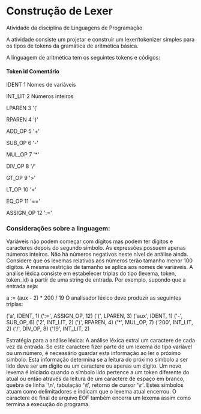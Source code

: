 # Construção de Lexer
Atividade da disciplina de Linguagens de Programação

A atividade consiste um projetar e construir um lexer/tokenizer simples para os tipos de tokens da gramática de aritmética básica. 

A linguagem de aritmética tem os seguintes tokens e códigos:

#### Token	  id	  Comentário
IDENT     	1	  Nomes de variáveis

INT_LIT    	2	  Números inteiros

LPAREN	    3  	'('

RPAREN	    4  	')'

ADD_OP    	5  	'+'

SUB_OP	    6   '-'

MUL_OP	    7  	'*'

DIV_OP	    8	  '/'

GT_OP	      9	  '>'

LT_OP	      10	'<'

EQ_OP	      11	'=='

ASSIGN_OP 	12	':='

### Considerações sobre a linguagem:

Variáveis não podem começar com dígitos mas podem ter dígitos e caracteres depois do segundo símbolo.
As expressões possuem apenas números inteiros.
Não há números negativos neste nível de análise ainda.
Considere que os lexemas relativos aos números terão tamanho menor 100 dígitos. A mesma restrição de tamanho se aplica aos nomes de variáveis.
A análise léxica consiste em estabelecer triplas do tipo (lexema, token, token_id) a partir de uma string de entrada. Por exemplo, supondo que a entrada seja:

a := (aux - 2) * 200 / 19
O analisador léxico deve produzir as seguintes triplas:

('a', IDENT, 1)
(':=', ASSIGN_OP, 12)
('(', LPAREN, 3)
('aux', IDENT, 1)
('-', SUB_OP, 6)
('2', INT_LIT, 2)
(')', RPAREN, 4)
('*', MUL_OP, 7)
('200', INT_LIT, 2)
('/', DIV_OP, 8)
('19', INT_LIT, 2)

Estratégia para a análise léxica:
A análise léxica extrai um caractere de cada vez da entrada.
Se este caractere fizer parte de um lexema do tipo variável ou um número, é necessário guardar esta informação ao ler o próximo símbolo.
Esta informação determina se a leitura do próximo símbolo a ser lido deve ser um dígito ou um caractere ou apenas um dígito.
Um novo lexema é iniciado quando o símbolo lido pertence a um token diferente do atual ou então através da leitura de um caractere de espaço em branco, quebra de linha '\n', tabulação '\t', retorno de cursor '\r'. Estes símbolos atuam como delimitadores e indicam que o lexema atual encerrou. O caractere de final de arquivo EOF também encerra um lexema assim como termina a execução do programa.
